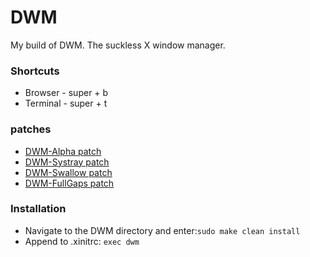 # DWM

My build of DWM. The suckless X window manager.

### Shortcuts
+ Browser - super + b
+ Terminal - super + t

### patches
+ [DWM-Alpha patch](https://dwm.suckless.org/patches/alpha/)
+ [DWM-Systray patch](https://dwm.suckless.org/patches/systray/)
+ [DWM-Swallow patch](https://dwm.suckless.org/patches/swallow/)
+ [DWM-FullGaps patch](https://dwm.suckless.org/patches/fullgaps/)

### Installation

+ Navigate to the DWM directory and enter:`sudo make clean install`
+ Append to .xinitrc: `exec dwm`
